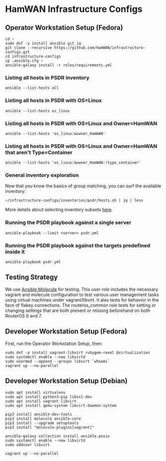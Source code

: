 # HamWAN Infrastructure Configs

## Operator Workstation Setup (Fedora)

```
cd ~
sudo dnf -y install ansible git jq
git clone --recursive https://github.com/HamWAN/infrastructure-configs.git
cd infrastructure-configs
cp .ansible.cfg ~
ansible-galaxy install -r roles/requirements.yml
```

### Listing all hosts in PSDR inventory

```
ansible --list-hosts all
```

### Listing all hosts in PSDR with OS=Linux

```
ansible --list-hosts os_linux
```

### Listing all hosts in PSDR with OS=Linux and Owner=HamWAN

```
ansible --list-hosts 'os_linux:&owner_HamWAN'
```

### Listing all hosts in PSDR with OS=Linux and Owner=HamWAN that aren't Type=Container

```
ansible --list-hosts 'os_linux:&owner_HamWAN:!type_container'
```

### General inventory exploration

Now that you know the basics of group matching, you can surf the available inventory:

```
~/infrastructure-configs/inventories/psdr/hosts.sh | jq | less
```

More details about selecting inventory subsets [here](https://docs.ansible.com/ansible/latest/inventory_guide/intro_patterns.html#pattern-processing-order).

### Running the PSDR playbook against a single server

```
ansible-playbook --limit <server> psdr.yml
```

### Running the PSDR playbook against the targets predefined inside it

```
ansible-playbook psdr.yml
```

## Testing Strategy

We use [Ansible Molecule](https://github.com/ansible/molecule) for testing.
This user role includes the necessary vagrant and molecule configuration to test various user management
tasks using virtual machines under vagrant/libvirt. It also tests for behavior in the face of flakey connections.
The routeros_common role tests for setting or changing settings that are both present or missing beforehand on both RouterOS 6 and 7.

## Developer Workstation Setup (Fedora)

First, run the Operator Workstation Setup, then:

```
sudo dnf -y install vagrant-libvirt rubygem-rexml @virtualization
sudo systemctl enable --now libvirtd
sudo usermod --append --groups libvirt `whoami`
vagrant up --no-parallel
```

## Developer Workstation Setup (Debian)

```
sudo apt install virtualenv
sudo apt install python3-pip libssl-dev
sudo apt install vagrant-libvirt
sudo apt install qemu-system libvirt-daemon-system

pip3 install ansible-dev-tools
pip3 install molecule ansible-core
pip3 install --upgrade setuptools
pip3 install "molecule-plugins[vagrant]"

ansible-galaxy collection install ansible.posix
sudo systemctl enable --now libvirtd
sudo adduser libvirt

vagrant up --no-parallel
```
